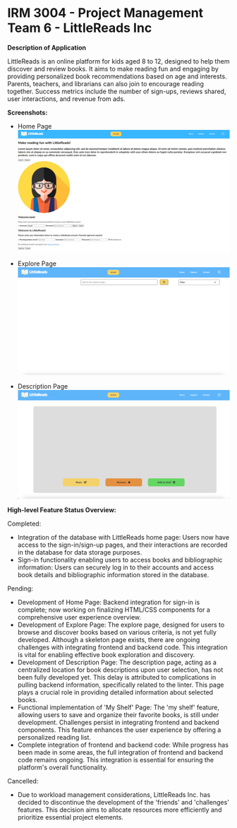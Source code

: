 # IRM 3004 - Project Management Team 6 - LittleReads Inc

**Description of Application**

LittleReads is an online platform for kids aged 8 to 12, designed to help them discover and review books. 
It aims to make reading fun and engaging by providing personalized book recommendations based on age and interests. 
Parents, teachers, and librarians can also join to encourage reading together. 
Success metrics include the number of sign-ups, reviews shared, user interactions, and revenue from ads.

**Screenshots:**

- Home Page
![Home Page](Images/Home%20Page.jpg)

- Explore Page
![Explore Page](Images/Explore%20Page.png)

- Description Page
![Description Page](Images/Description%20Page.png)

**High-level Feature Status Overview:**

Completed:

- Integration of the database with LittleReads home page:
Users now have access to the sign-in/sign-up pages, and their interactions are recorded in the database for data storage purposes.
- Sign-in functionality enabling users to access books and bibliographic information:
Users can securely log in to their accounts and access book details and bibliographic information stored in the database.

Pending:

- Development of Home Page: Backend integration for sign-in is complete;
now working on finalizing HTML/CSS components for a comprehensive user experience overview.
- Development of Explore Page: The explore page,
designed for users to browse and discover books based on various criteria, is not yet fully developed.
Although a skeleton page exists, there are ongoing challenges with integrating frontend and backend code.
This integration is vital for enabling effective book exploration and discovery.
- Development of Description Page: The description page,
acting as a centralized location for book descriptions upon user selection, has not been fully developed yet.
This delay is attributed to complications in pulling backend information, specifically related to the linter.
This page plays a crucial role in providing detailed information about selected books.
- Functional implementation of 'My Shelf' Page:
The 'my shelf' feature, allowing users to save and organize their favorite books, is still under development.
Challenges persist in integrating frontend and backend components. This feature enhances the user experience by offering a personalized reading list.
- Complete integration of frontend and backend code: While progress has been made in some areas,
the full integration of frontend and backend code remains ongoing. This integration is essential for ensuring the platform's overall functionality.

Cancelled:

- Due to workload management considerations, LittleReads Inc. has decided to discontinue the development of the
'friends' and 'challenges' features. This decision aims to allocate resources more efficiently and prioritize essential project elements.
